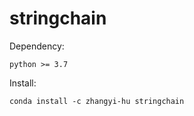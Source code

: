 # stringchain

Dependency:

    python >= 3.7

Install:

    conda install -c zhangyi-hu stringchain
